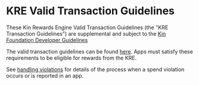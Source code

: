 # KRE Valid Transaction Guidelines

These Kin Rewards Engine Valid Transaction Guidelines (the "KRE Transaction Guidelines") are supplemental and subject to the [Kin Foundation Developer Guidelines](https://www.kin.org/developers/guidelines.pdf)

The valid transaction guidelines can be found [here](https://developer.kin.org/docs/transaction-guide/). Apps must satisfy these requirements to be eligible for rewards from the KRE.

See [handling violations](https://github.com/kinecosystem/rewards-engine/blob/master/KRE%20Transaction%20Guidelines%20Procedure.md) for details of the process when a spend violation occurs or is reported in an app.
